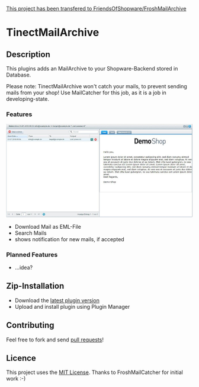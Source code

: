 [This project has been transfered to FriendsOfShopware/FroshMailArchive](https://github.com/FriendsOfShopware/FroshMailArchive)
# TinectMailArchive

## Description

This plugins adds an MailArchive to your Shopware-Backend stored in Database.

Please note: TinectMailArchive won't catch your mails, to prevent sending mails from your shop! Use MailCatcher for this job, as it is a job in developing-state.

### Features

![Preview](preview.jpg)

- Download Mail as EML-File
- Search Mails
- shows notification for new mails, if accepted

### Planned Features

- ...idea?


## Zip-Installation

* Download the [latest plugin version](https://github.com/tinect/TinectMailArchive/releases/latest/)
* Upload and install plugin using Plugin Manager

## Contributing

Feel free to fork and send [pull requests](https://github.com/tinect/TinectMailArchive)!


## Licence

This project uses the [MIT License](LICENCE.md).
Thanks to FroshMailCatcher for initial work :-)
